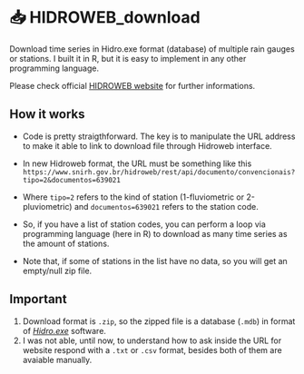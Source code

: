 # 📥 HIDROWEB_download
Download time series in Hidro.exe format (database) of multiple rain gauges or stations. I built it in R, but it is easy to implement in any other programming language.

Please check official [HIDROWEB website](https://www.snirh.gov.br/hidroweb/apresentacao) for further informations.

## How it works

* Code is pretty straigthforward. The key is to manipulate the URL address to make it able to link to download file through Hidroweb interface.

* In new Hidroweb format, the URL must be something like this `https://www.snirh.gov.br/hidroweb/rest/api/documento/convencionais?tipo=2&documentos=639021`

* Where `tipo=2` refers to the kind of station (1-fluviometric or 2-pluviometric) and `documentos=639021` refers to the station code.

* So, if you have a list of station codes, you can perform a loop via programming language (here in R) to download as many time series as the amount of stations.

* Note that, if some of stations in the list have no data, so you will get an empty/null zip file.

## Important

1. Download format is `.zip`, so the zipped file is a database (`.mdb`) in format of _[Hidro.exe](https://www.snirh.gov.br/hidroweb/download)_ software.
2. I was not able, until now, to understand how to ask inside the URL for website respond with a `.txt` or `.csv` format, besides both of them are avaiable manually.
